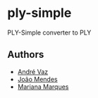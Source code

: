 # ply-simple

PLY-Simple converter to PLY

## Authors

- [André Vaz](https://xfn14.com)
- [João Mendes](https://github.com/joaopsmendes)
- [Mariana Marques](https://github.com/marianarmarques)
